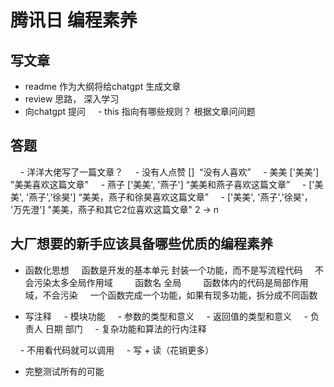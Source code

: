 # 腾讯日 编程素养

## 写文章
- readme 作为大纲将给chatgpt 生成文章
- review 思路， 深入学习
- 向chatgpt 提问
    - this 指向有哪些规则？
根据文章问问题

## 答题
    - 洋洋大佬写了一篇文章？
    - 没有人点赞 []  “没有人喜欢”
    - 美美 ['美美'] "美美喜欢这篇文章"
    - 燕子 ['美美', '燕子'] “美美和燕子喜欢这篇文章”
    - ['美美', '燕子','徐昊'] “美美，燕子和徐昊喜欢这篇文章”
    - ['美美', '燕子','徐昊'， '万先澄'] "美美，燕子和其它2位喜欢这篇文章" 2 -> n 

## 大厂想要的新手应该具备哪些优质的编程素养
- 函数化思想
    函数是开发的基本单元 封装一个功能，而不是写流程代码
    不会污染太多全局作用域
        函数名 全局
        函数体内的代码是局部作用域，不会污染
    一个函数完成一个功能，如果有现多功能，拆分成不同函数 

- 写注释
    - 模块功能 
    - 参数的类型和意义
    - 返回值的类型和意义
    - 负责人 日期 部门 
    - 复杂功能和算法的行内注释

    - 不用看代码就可以调用
    - 写 + 读（花销更多）

- 完整测试所有的可能
    
